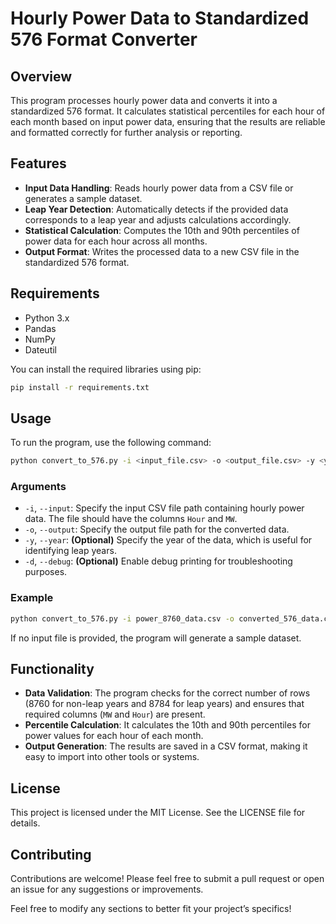 # Hourly Power Data to Standardized 576 Format Converter

## Overview

This program processes hourly power data and converts it into a standardized 576 format. It calculates statistical percentiles for each hour of each month based on input power data, ensuring that the results are reliable and formatted correctly for further analysis or reporting.

## Features

- **Input Data Handling**: Reads hourly power data from a CSV file or generates a sample dataset.
- **Leap Year Detection**: Automatically detects if the provided data corresponds to a leap year and adjusts calculations accordingly.
- **Statistical Calculation**: Computes the 10th and 90th percentiles of power data for each hour across all months.
- **Output Format**: Writes the processed data to a new CSV file in the standardized 576 format.

## Requirements

- Python 3.x
- Pandas
- NumPy
- Dateutil

You can install the required libraries using pip:

```bash
pip install -r requirements.txt
```

## Usage

To run the program, use the following command:
```bash
python convert_to_576.py -i <input_file.csv> -o <output_file.csv> -y <year> -d
```
### Arguments

- `-i`, `--input`: Specify the input CSV file path containing hourly power data. The file should have the columns `Hour` and `MW`.
- `-o`, `--output`: Specify the output file path for the converted data.
- `-y`, `--year`: **(Optional)** Specify the year of the data, which is useful for identifying leap years.
- `-d`, `--debug`: **(Optional)** Enable debug printing for troubleshooting purposes.

### Example

```bash
python convert_to_576.py -i power_8760_data.csv -o converted_576_data.csv -y 2023
```

If no input file is provided, the program will generate a sample dataset.

## Functionality

- **Data Validation**: The program checks for the correct number of rows (8760 for non-leap years and 8784 for leap years) and ensures that required columns (`MW` and `Hour`) are present.
- **Percentile Calculation**: It calculates the 10th and 90th percentiles for power values for each hour of each month.
- **Output Generation**: The results are saved in a CSV format, making it easy to import into other tools or systems.

## License

This project is licensed under the MIT License. See the LICENSE file for details.

## Contributing

Contributions are welcome! Please feel free to submit a pull request or open an issue for any suggestions or improvements.

Feel free to modify any sections to better fit your project’s specifics!
